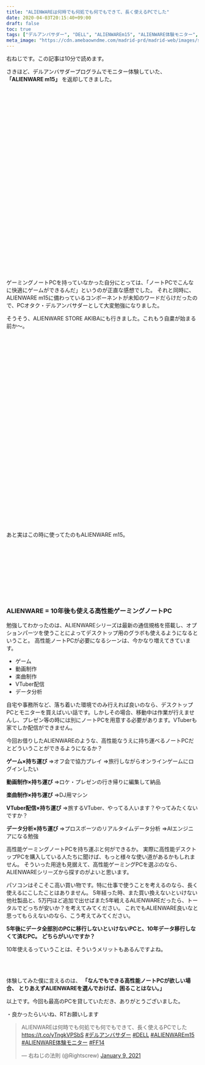 ```yaml
---
title: "ALIENWAREは何時でも何処でも何でもできて、長く使えるPCでした"
date: 2020-04-03T20:15:40+09:00
draft: false
toc: true
tags: ["デルアンバサダー", "DELL", "ALIENWAREm15", "ALIENWARE体験モニター", "FF14"]
meta_image: "https://cdn.amebaowndme.com/madrid-prd/madrid-web/images/sites/199917/60801907a61234fbcb388eeb27efd47c_f6d3dc3cb7b232558177b167d0893f0d.jpg"
---
```

右ねじです。この記事は10分で読めます。



さきほど、デルアンバサダープログラムでモニター体験していた、
**「ALIENWARE m15」** を返却してきました。
<div class="iframely-embed"><div class="iframely-responsive" style="padding-bottom: 75%; padding-top: 120px;"><a href="https://www.rightscrew.com/posts/2020-03-20-dell-ambassador-alienware-m15-r2/" data-iframely-url="//cdn.iframe.ly/BUQ8teL"></a></div></div><script async src="//cdn.iframe.ly/embed.js" charset="utf-8"></script>
<!--more-->
ゲーミングノートPCを持っていなかった自分にとっては、「ノートPCでこんなに快適にゲームができるんだ」というのが正直な感想でした。
それと同時に、ALIENWARE m15に備わっているコンポーネントが未知のワードだらけだったので、PCオタク・デルアンバサダーとして大変勉強になりました。



そうそう、ALIENWARE STORE AKIBAにも行きました。これもう自粛が始まる前か～。

<div class="iframely-embed"><div class="iframely-responsive" style="padding-bottom: 75%; padding-top: 120px;"><a href="https://www.honestdesireinc.com/posts/7949320/" data-iframely-url="//cdn.iframe.ly/ov7Zy3A"></a></div></div><script async src="//cdn.iframe.ly/embed.js" charset="utf-8"></script>

あと実はこの時に使ってたのもALIENWARE m15。

<div class="iframely-embed"><div class="iframely-responsive" style="height: 140px; padding-bottom: 0;"><a href="https://www.honestdesireinc.com/posts/7881174/" data-iframely-url="//cdn.iframe.ly/4mlxvgd"></a></div></div><script async src="//cdn.iframe.ly/embed.js" charset="utf-8"></script>



### ALIENWARE = 10年後も使える高性能ゲーミングノートPC
勉強してわかったのは、ALIENWAREシリーズは最新の通信規格を搭載し、オプションパーツを使うことによってデスクトップ用のグラボも使えるようになるということ。
高性能ノートPCが必要になるシーンは、今かなり増えてきています。

- ゲーム
- 動画制作
- 楽曲制作
- VTuber配信
- データ分析

自宅や事務所など、落ち着いた環境でのみ行えれば良いのなら、デスクトップPCとモニターを買えばいい話です。しかしその場合、移動中は作業が行えませんし、プレゼン等の時には別にノートPCを用意する必要があります。VTuberも家でしか配信ができません。



今回お借りしたALIENWAREのような、高性能なうえに持ち運べるノートPCだとどういうことができるようになるか？



**ゲーム×持ち運び**
⇒オフ会で協力プレイ
⇒旅行しながらオンラインゲームにログインしたい

**動画制作×持ち運び**
⇒ロケ・プレゼンの行き帰りに編集して納品

**楽曲制作×持ち運び**
⇒DJ用マシン

**VTuber配信×持ち運び**
⇒旅するVTuber、やってる人います？やってみたくないですか？

**データ分析×持ち運び**
⇒プロスポーツのリアルタイムデータ分析
⇒AIエンジニアになる勉強



高性能ゲーミングノートPCを持ち運ぶと何ができるか。
実際に高性能デスクトップPCを購入している人たちに聞けば、もっと様々な使い道があるかもしれません。
そういった用途も見据えて、高性能ゲーミングPCを選ぶのなら、ALIENWAREシリーズから探すのがよいと思います。



パソコンはそこそこ高い買い物です。特に仕事で使うことを考えるのなら、長く使えるにこしたことはありません。
5年経った時、また買い換えないといけない他社製品と、5万円ほど追加で出せばまた5年戦えるALIENWAREだったら、トータルでどっちが安いか？を考えてみてください。
これでもALIENWARE良いなと思ってもらえないのなら、こう考えてみてください。



**5年後にデータ全部別のPCに移行しないといけないPCと、10年データ移行しなくて済むPC。**
**どちらがいいですか？**



10年使えるっていうことは、そういうメリットもあるんですよね。

<br>
<br>





体験してみた僕に言えるのは、
**「なんでもできる高性能ノートPCが欲しい場合、**
**とりあえずALIENWAREを選んでおけば、困ることはない。」**



以上です。今回も最高のPCを貸していただき、ありがとうございました。



・良かったらいいね、RTお願いします
<blockquote class="twitter-tweet"><p lang="ja" dir="ltr">ALIENWAREは何時でも何処でも何でもできて、長く使えるPCでした <a href="https://t.co/yTngkVPSbS">https://t.co/yTngkVPSbS</a> <a href="https://twitter.com/hashtag/%E3%83%87%E3%83%AB%E3%82%A2%E3%83%B3%E3%83%90%E3%82%B5%E3%83%80%E3%83%BC?src=hash&amp;ref_src=twsrc%5Etfw">#デルアンバサダー</a> <a href="https://twitter.com/hashtag/DELL?src=hash&amp;ref_src=twsrc%5Etfw">#DELL</a> <a href="https://twitter.com/hashtag/ALIENWAREm15?src=hash&amp;ref_src=twsrc%5Etfw">#ALIENWAREm15</a> <a href="https://twitter.com/hashtag/ALIENWARE%E4%BD%93%E9%A8%93%E3%83%A2%E3%83%8B%E3%82%BF%E3%83%BC?src=hash&amp;ref_src=twsrc%5Etfw">#ALIENWARE体験モニター</a> <a href="https://twitter.com/hashtag/FF14?src=hash&amp;ref_src=twsrc%5Etfw">#FF14</a></p>&mdash; 右ねじの法則 (@Rightscrew) <a href="https://twitter.com/Rightscrew/status/1347869680908730371?ref_src=twsrc%5Etfw">January 9, 2021</a></blockquote> <script async src="https://platform.twitter.com/widgets.js" charset="utf-8"></script>